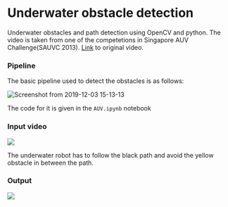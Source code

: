 # Underwater obstacle detection
Underwater obstacles and path detection using OpenCV and python. The video is taken from one of the competetions in Singapore AUV Challenge(SAUVC 2013). [Link](https://www.youtube.com/watch?v=H0mIRADzzik) to original video. 

### Pipeline 
The basic pipeline used to detect the obstacles is as follows:

![Screenshot from 2019-12-03 15-13-13](https://user-images.githubusercontent.com/47391270/70039220-93378100-15df-11ea-82e3-cc7b2c162ca5.png)

The code for it is given in the `AUV.ipynb` notebook

### Input video

![](input.gif)

The underwater robot has to follow the black path and avoid the yellow obstacle in between the path. 

### Output

![](final.gif)



